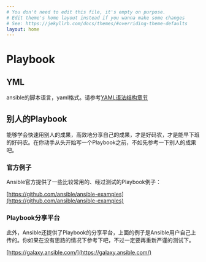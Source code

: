 ```yaml
---
# You don't need to edit this file, it's empty on purpose.
# Edit theme's home layout instead if you wanna make some changes
# See: https://jekyllrb.com/docs/themes/#overriding-theme-defaults
layout: home
---
```

# Playbook

## YML

ansible的脚本语言，yaml格式。请参考[YAML语法结构章节](yamlyu_fa_ji_chu.html)

## 别人的Playbook

能够学会快速用别人的成果，高效地分享自己的成果，才是好码农，才是能早下班的好码农。在你动手从头开始写一个Playbook之前，不如先参考一下别人的成果吧。

### 官方例子

Ansible官方提供了一些比较常用的、经过测试的Playbook例子：

[https://github.com/ansible/ansible-examples](https://github.com/ansible/ansible-examples)

### Playbook分享平台

此外，Ansible还提供了Playbook的分享平台，上面的例子是Ansible用户自己上传的。你如果在没有思路的情况下参考下吧，不过一定要再重新严谨的测试下。

[https://galaxy.ansible.com/](https://galaxy.ansible.com/)

